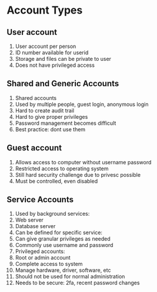 # Account Types

## User account

1. User account per person
1. ID number available for userid
1. Storage and files can be private to user
1. Does not have privileged access

## Shared and Generic Accounts

1. Shared accounts
1. Used by multiple people, guest login, anonymous login
1. Hard to create audit trail
1. Hard to give proper privileges
1. Password management becomes difficult
1. Best practice: dont use them

## Guest account

1. Allows access to computer without username password
1. Restricted access to operating system
1. Still hard security challenge due to privesc possible
1. Must be controlled, even disabled

## Service Accounts

1. Used by background services:
 1. Web server
 1. Database server
1. Can be defined for specific service:
 1. Can give granular privileges as needed
1. Commonly use username and password
1. Privileged accounts:
 1. Root or admin account
 1. Complete access to system
 1. Manage hardware, driver, software, etc
 1. Should not be used for normal administration
 1. Needs to be secure: 2fa, recent password changes
